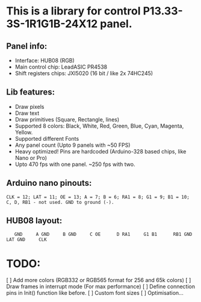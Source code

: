 # This is a library for control P13.33-3S-1R1G1B-24X12 panel.

## Panel info:
* Interface: HUB08 (RGB)
* Main control chip: LeadASIC PR4538
* Shift registers chips: JXI5020 (16 bit / like 2x 74HC245)

## Lib features:
* Draw pixels
* Draw text
* Draw primitives (Square, Rectangle, lines)
* Supported 8 colors: Black, White, Red, Green, Blue, Cyan, Magenta, Yellow.
* Supported different Fonts
* Any panel count (Upto 9 panels with ~50 FPS)
* Heavy optimized! Pins are hardcoded (Arduino-328 based chips, like Nano or Pro)
* Upto 470 fps with one panel. ~250 fps with two.

## Arduino nano pinouts:
`CLK = 12;
LAT = 11;
OE = 13;
A = 7;
B = 6;
RA1 = 8;
G1 = 9;
B1 = 10;
C, D, RB1 - not used.
GND to ground (-).`

## HUB08 layout:
`	GND		A
	GND		B
	GND		C
	OE		D
	RA1		G1
	B1		RB1
	GND		LAT
	GND		CLK`


# TODO:
[ ] Add more colors (RGB332 or RGB565 format for 256 and 65k colors)
[ ] Draw frames in interrupt mode (For max performance)
[ ] Define connection pins in Init() function like before.
[ ] Custom font sizes
[ ] Optimisation...